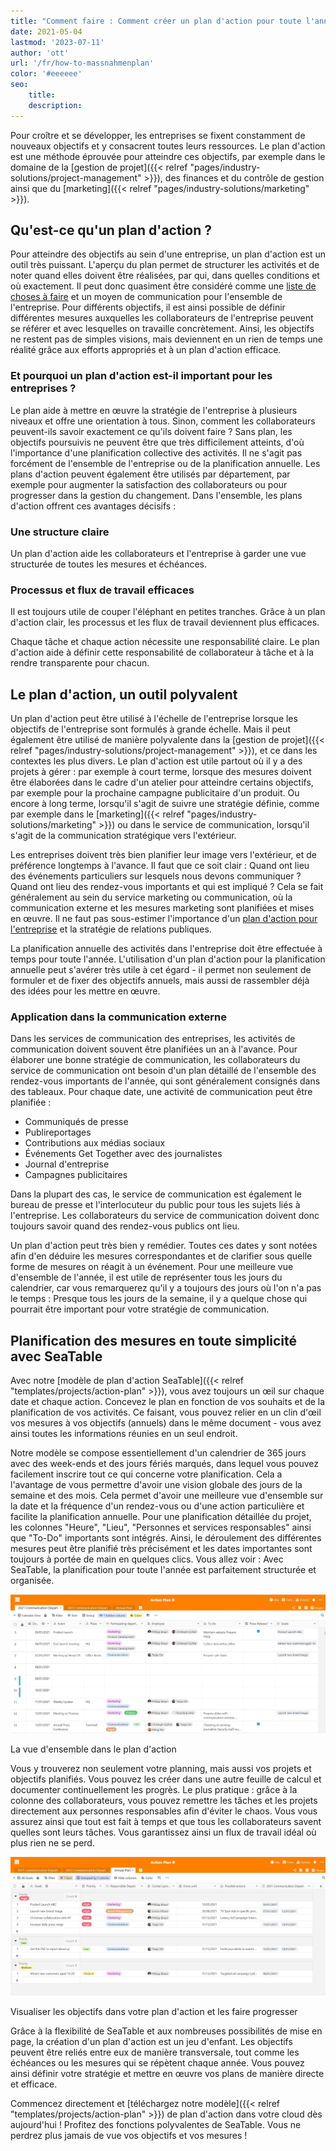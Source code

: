 ```yaml
---
title: "Comment faire : Comment créer un plan d'action pour toute l'année - SeaTable"
date: 2021-05-04
lastmod: '2023-07-11'
author: 'ott'
url: '/fr/how-to-massnahmenplan'
color: '#eeeeee'
seo:
    title:
    description:
---
```


Pour croître et se développer, les entreprises se fixent constamment de nouveaux objectifs et y consacrent toutes leurs ressources. Le plan d'action est une méthode éprouvée pour atteindre ces objectifs, par exemple dans le domaine de la [gestion de projet]({{< relref "pages/industry-solutions/project-management" >}}), des finances et du contrôle de gestion ainsi que du [marketing]({{< relref "pages/industry-solutions/marketing" >}}).

## Qu'est-ce qu'un plan d'action ?

Pour atteindre des objectifs au sein d'une entreprise, un plan d'action est un outil très puissant. L'aperçu du plan permet de structurer les activités et de noter quand elles doivent être réalisées, par qui, dans quelles conditions et où exactement. Il peut donc quasiment être considéré comme une [liste de choses à faire](https://seatable.io/fr/to-do-liste-online/) et un moyen de communication pour l'ensemble de l'entreprise. Pour différents objectifs, il est ainsi possible de définir différentes mesures auxquelles les collaborateurs de l'entreprise peuvent se référer et avec lesquelles on travaille concrètement. Ainsi, les objectifs ne restent pas de simples visions, mais deviennent en un rien de temps une réalité grâce aux efforts appropriés et à un plan d'action efficace.

### Et pourquoi un plan d'action est-il important pour les entreprises ?

Le plan aide à mettre en œuvre la stratégie de l'entreprise à plusieurs niveaux et offre une orientation à tous. Sinon, comment les collaborateurs peuvent-ils savoir exactement ce qu'ils doivent faire ? Sans plan, les objectifs poursuivis ne peuvent être que très difficilement atteints, d'où l'importance d'une planification collective des activités. Il ne s'agit pas forcément de l'ensemble de l'entreprise ou de la planification annuelle. Les plans d'action peuvent également être utilisés par département, par exemple pour augmenter la satisfaction des collaborateurs ou pour progresser dans la gestion du changement. Dans l'ensemble, les plans d'action offrent ces avantages décisifs :

### Une structure claire

Un plan d'action aide les collaborateurs et l'entreprise à garder une vue structurée de toutes les mesures et échéances.

### Processus et flux de travail efficaces

Il est toujours utile de couper l'éléphant en petites tranches. Grâce à un plan d'action clair, les processus et les flux de travail deviennent plus efficaces.

Chaque tâche et chaque action nécessite une responsabilité claire. Le plan d'action aide à définir cette responsabilité de collaborateur à tâche et à la rendre transparente pour chacun.

## Le plan d'action, un outil polyvalent

Un plan d'action peut être utilisé à l'échelle de l'entreprise lorsque les objectifs de l'entreprise sont formulés à grande échelle. Mais il peut également être utilisé de manière polyvalente dans la [gestion de projet]({{< relref "pages/industry-solutions/project-management" >}}), et ce dans les contextes les plus divers. Le plan d'action est utile partout où il y a des projets à gérer : par exemple à court terme, lorsque des mesures doivent être élaborées dans le cadre d'un atelier pour atteindre certains objectifs, par exemple pour la prochaine campagne publicitaire d'un produit. Ou encore à long terme, lorsqu'il s'agit de suivre une stratégie définie, comme par exemple dans le [marketing]({{< relref "pages/industry-solutions/marketing" >}}) ou dans le service de communication, lorsqu'il s'agit de la communication stratégique vers l'extérieur.

Les entreprises doivent très bien planifier leur image vers l'extérieur, et de préférence longtemps à l'avance. Il faut que ce soit clair : Quand ont lieu des événements particuliers sur lesquels nous devons communiquer ? Quand ont lieu des rendez-vous importants et qui est impliqué ? Cela se fait généralement au sein du service marketing ou communication, où la communication externe et les mesures marketing sont planifiées et mises en œuvre. Il ne faut pas sous-estimer l'importance d'un [plan d'action pour l'entreprise](https://www.fuer-gruender.de/wissen/unternehmen-gruenden/aussenauftritt/externe-kommunikation/) et la stratégie de relations publiques.

La planification annuelle des activités dans l'entreprise doit être effectuée à temps pour toute l'année. L'utilisation d'un plan d'action pour la planification annuelle peut s'avérer très utile à cet égard - il permet non seulement de formuler et de fixer des objectifs annuels, mais aussi de rassembler déjà des idées pour les mettre en œuvre.

### Application dans la communication externe

Dans les services de communication des entreprises, les activités de communication doivent souvent être planifiées un an à l'avance. Pour élaborer une bonne stratégie de communication, les collaborateurs du service de communication ont besoin d'un plan détaillé de l'ensemble des rendez-vous importants de l'année, qui sont généralement consignés dans des tableaux. Pour chaque date, une activité de communication peut être planifiée :

- Communiqués de presse
- Publireportages
- Contributions aux médias sociaux
- Événements Get Together avec des journalistes
- Journal d'entreprise
- Campagnes publicitaires

Dans la plupart des cas, le service de communication est également le bureau de presse et l'interlocuteur du public pour tous les sujets liés à l'entreprise. Les collaborateurs du service de communication doivent donc toujours savoir quand des rendez-vous publics ont lieu.

Un plan d'action peut très bien y remédier. Toutes ces dates y sont notées afin d'en déduire les mesures correspondantes et de clarifier sous quelle forme de mesures on réagit à un événement. Pour une meilleure vue d'ensemble de l'année, il est utile de représenter tous les jours du calendrier, car vous remarquerez qu'il y a toujours des jours où l'on n'a pas le temps : Presque tous les jours de la semaine, il y a quelque chose qui pourrait être important pour votre stratégie de communication.

## Planification des mesures en toute simplicité avec SeaTable

Avec notre [modèle de plan d'action SeaTable]({{< relref "templates/projects/action-plan" >}}), vous avez toujours un œil sur chaque date et chaque action. Concevez le plan en fonction de vos souhaits et de la planification de vos activités. Ce faisant, vous pouvez relier en un clin d'œil vos mesures à vos objectifs (annuels) dans le même document - vous avez ainsi toutes les informations réunies en un seul endroit.

Notre modèle se compose essentiellement d'un calendrier de 365 jours avec des week-ends et des jours fériés marqués, dans lequel vous pouvez facilement inscrire tout ce qui concerne votre planification. Cela a l'avantage de vous permettre d'avoir une vision globale des jours de la semaine et des mois. Cela permet d'avoir une meilleure vue d'ensemble sur la date et la fréquence d'un rendez-vous ou d'une action particulière et facilite la planification annuelle. Pour une planification détaillée du projet, les colonnes "Heure", "Lieu", "Personnes et services responsables" ainsi que "To-Do" importants sont intégrés. Ainsi, le déroulement des différentes mesures peut être planifié très précisément et les dates importantes sont toujours à portée de main en quelques clics. Vous allez voir : Avec SeaTable, la planification pour toute l'année est parfaitement structurée et organisée.

![Un plan d'action au format calendrier vous permet d'avoir à tout moment une vue d'ensemble de vos actions.](Overview.jpg)

La vue d'ensemble dans le plan d'action

Vous y trouverez non seulement votre planning, mais aussi vos projets et objectifs planifiés. Vous pouvez les créer dans une autre feuille de calcul et documenter continuellement les progrès. Le plus pratique : grâce à la colonne des collaborateurs, vous pouvez remettre les tâches et les projets directement aux personnes responsables afin d'éviter le chaos. Vous vous assurez ainsi que tout est fait à temps et que tous les collaborateurs savent quelles sont leurs tâches. Vous garantissez ainsi un flux de travail idéal où plus rien ne se perd.

![Vous pouvez consigner vos objectifs dans votre plan d'action afin d'y travailler en permanence.](Annual-Goals.jpg)

Visualiser les objectifs dans votre plan d'action et les faire progresser

Grâce à la flexibilité de SeaTable et aux nombreuses possibilités de mise en page, la création d'un plan d'action est un jeu d'enfant. Les objectifs peuvent être reliés entre eux de manière transversale, tout comme les échéances ou les mesures qui se répètent chaque année. Vous pouvez ainsi définir votre stratégie et mettre en œuvre vos plans de manière directe et efficace.

Commencez directement et [téléchargez notre modèle]({{< relref "templates/projects/action-plan" >}}) de plan d'action dans votre cloud dès aujourd'hui ! Profitez des fonctions polyvalentes de SeaTable. Vous ne perdrez plus jamais de vue vos objectifs et vos mesures !
